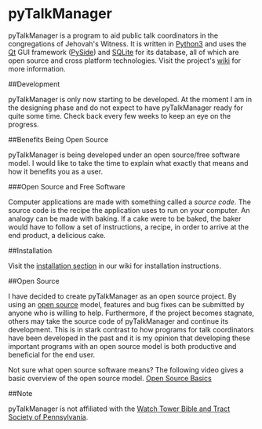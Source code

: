 # pyTalkManager

pyTalkManager is a program to aid public talk coordinators in the
congregations of Jehovah's Witness. It is written in
[Python3](https://www.python.org/) and uses the
[Qt](http://qt-project.org/) GUI framework
([PySide](http://qt-project.org/wiki/PySide)) and
[SQLite](https://www.sqlite.org/) for its database, all of which are
open source and cross platform technologies. Visit the project's
[wiki](https://github.com/TheoDevelopers/pyTalkManager/wiki) for more
information.

##Development

pyTalkManager is only now starting to be developed. At the moment I am
in the designing phase and do not expect to have pyTalkManager ready
for quite some time. Check back every few weeks to keep an eye on the
progress.


##Benefits Being Open Source

pyTalkManager is being developed under an open source/free software
model. I would like to take the time to explain what exactly that means
and how it benefits you as a user.

###Open Source and Free Software

Computer applications are made with something called a *source
code*. The source code is the recipe the application  uses to run on
your computer. An analogy can be made with baking. If a cake
were to be baked, the baker would have to follow a set of
instructions, a recipe, in order to arrive at the end product, a
delicious cake.



##Installation

Visit the
[installation section](https://github.com/TheoDevelopers/pyTalkManager/wiki/installation)
in our wiki for installation instructions.


##Open Source

I have decided to create pyTalkManager as an open source project. By
using an [open source](https://en.wikipedia.org/wiki/Open_source)
model, features and bug fixes can be submitted by anyone who is
willing to help. Furthermore, if the project becomes stagnate, others
may take the source code of pyTalkManager and continue its
development. This is in stark contrast to how programs for talk
coordinators have been developed in the past and it is my opinion that
developing these important programs with an open source model is both
productive and beneficial for the end user.

Not sure what open source software means? The following video gives a
basic overview of the open source
model. [Open Source Basics](https://www.youtube.com/watch?v=Tyd0FO0tko8)


##Note

pyTalkManager is not affiliated with the [Watch Tower Bible and Tract Society of Pennsylvania](http://www.JW.org).
